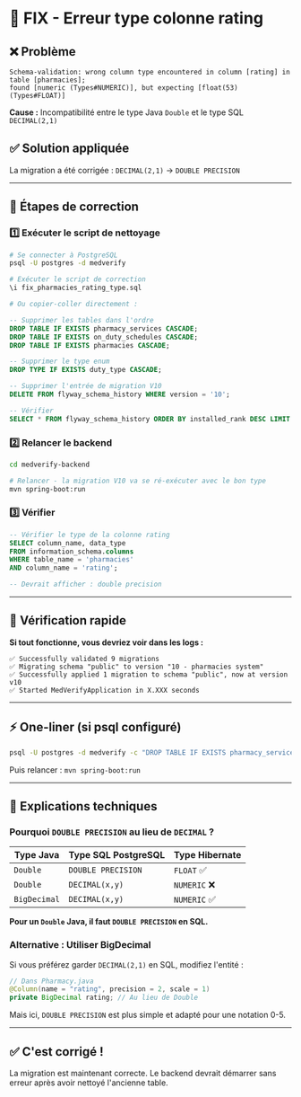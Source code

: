 # 🔧 FIX - Erreur type colonne rating

## ❌ Problème

```
Schema-validation: wrong column type encountered in column [rating] in table [pharmacies];
found [numeric (Types#NUMERIC)], but expecting [float(53) (Types#FLOAT)]
```

**Cause :** Incompatibilité entre le type Java `Double` et le type SQL `DECIMAL(2,1)`

## ✅ Solution appliquée

La migration a été corrigée : `DECIMAL(2,1)` → `DOUBLE PRECISION`

---

## 🚀 Étapes de correction

### 1️⃣ Exécuter le script de nettoyage

```bash
# Se connecter à PostgreSQL
psql -U postgres -d medverify

# Exécuter le script de correction
\i fix_pharmacies_rating_type.sql

# Ou copier-coller directement :
```

```sql
-- Supprimer les tables dans l'ordre
DROP TABLE IF EXISTS pharmacy_services CASCADE;
DROP TABLE IF EXISTS on_duty_schedules CASCADE;
DROP TABLE IF EXISTS pharmacies CASCADE;

-- Supprimer le type enum
DROP TYPE IF EXISTS duty_type CASCADE;

-- Supprimer l'entrée de migration V10
DELETE FROM flyway_schema_history WHERE version = '10';

-- Vérifier
SELECT * FROM flyway_schema_history ORDER BY installed_rank DESC LIMIT 5;
```

### 2️⃣ Relancer le backend

```bash
cd medverify-backend

# Relancer - la migration V10 va se ré-exécuter avec le bon type
mvn spring-boot:run
```

### 3️⃣ Vérifier

```sql
-- Vérifier le type de la colonne rating
SELECT column_name, data_type
FROM information_schema.columns
WHERE table_name = 'pharmacies'
AND column_name = 'rating';

-- Devrait afficher : double precision
```

---

## 🎯 Vérification rapide

**Si tout fonctionne, vous devriez voir dans les logs :**

```
✅ Successfully validated 9 migrations
✅ Migrating schema "public" to version "10 - pharmacies system"
✅ Successfully applied 1 migration to schema "public", now at version v10
✅ Started MedVerifyApplication in X.XXX seconds
```

---

## ⚡ One-liner (si psql configuré)

```bash
psql -U postgres -d medverify -c "DROP TABLE IF EXISTS pharmacy_services, on_duty_schedules, pharmacies CASCADE; DROP TYPE IF EXISTS duty_type CASCADE; DELETE FROM flyway_schema_history WHERE version = '10';"
```

Puis relancer : `mvn spring-boot:run`

---

## 📝 Explications techniques

### Pourquoi `DOUBLE PRECISION` au lieu de `DECIMAL` ?

| Type Java    | Type SQL PostgreSQL | Type Hibernate |
| ------------ | ------------------- | -------------- |
| `Double`     | `DOUBLE PRECISION`  | `FLOAT` ✅     |
| `Double`     | `DECIMAL(x,y)`      | `NUMERIC` ❌   |
| `BigDecimal` | `DECIMAL(x,y)`      | `NUMERIC` ✅   |

**Pour un `Double` Java, il faut `DOUBLE PRECISION` en SQL.**

### Alternative : Utiliser BigDecimal

Si vous préférez garder `DECIMAL(2,1)` en SQL, modifiez l'entité :

```java
// Dans Pharmacy.java
@Column(name = "rating", precision = 2, scale = 1)
private BigDecimal rating; // Au lieu de Double
```

Mais ici, `DOUBLE PRECISION` est plus simple et adapté pour une notation 0-5.

---

## ✅ C'est corrigé !

La migration est maintenant correcte. Le backend devrait démarrer sans erreur après avoir nettoyé l'ancienne table.
